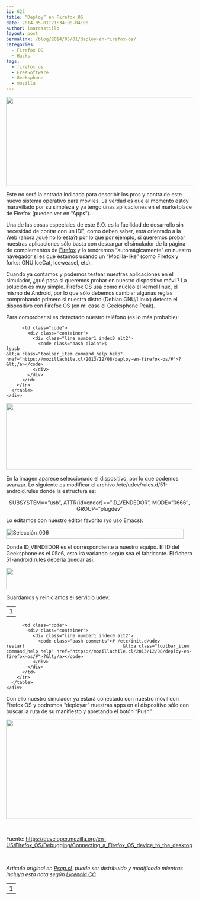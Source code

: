 ```yaml
---
id: 622
title: “Deploy” en Firefox OS
date: 2014-05-01T21:34:08-04:00
author: lourcastillo
layout: post
permalink: /blog/2014/05/01/deploy-en-firefox-os/
categories:
  - Firefox OS
  - Hacks
tags:
  - firefox os
  - FreeSoftware
  - Geeksphone
  - mozilla
---
```

<div class="entry-content">
  <p>
    <img class="aligncenter size-full wp-image-898" src="/images/2013/12/Seleccion_008.png" alt="" width="552" height="240" />
  </p>
  
  <p>
    Este no será la entrada indicada para describir los pros y contra de este nuevo sistema operativo para móviles. La verdad es que al momento estoy maravillado por su simpleza y ya tengo unas aplicaciones en el marketplace de Firefox (pueden ver en “Apps”).
  </p>
  
  <p>
    <!--more-->
  </p>
  
  <p>
    <span id="more-897"></span>Una de las cosas especiales de este S.O. es la facilidad de desarrollo sin necesidad de contar con un IDE, como deben saber, está orientado a la Web (ahora ¿qué no lo está?) por lo que por ejemplo, si queremos probar nuestras aplicaciones sólo basta con descargar el simulador de la página de complementos de <a href="https://addons.mozilla.org/es/firefox/addon/firefox-os-simulator/" target="_blank">Firefox</a> y lo tendremos “automágicamente” en nuestro navegador si es que estamos usando un “Mozilla-like” (como Firefox y forks: GNU IceCat, Iceweasel, etc).
  </p>
  
  <p>
    Cuando ya contamos y podemos testear nuestras aplicaciones en el simulador, ¿qué pasa si queremos probar en nuestro dispositivo móvil? La solución es muy simple. Firefox OS usa como núcleo el kernel linux, el mismo de Android, por lo que sólo debemos cambiar algunas reglas comprobando primero si nuestra distro (Debian GNU/Linux) detecta el dispositivo con Firefox OS (en mi caso el Geeksphone Peak).
  </p>
  
  <p>
    Para comprobar si es detectado nuestro teléfono (es lo más probable):
  </p>
  
  <div>
    <div id="highlighter_113483" class="syntaxhighlighter notranslate bash">
      <table border="0" cellspacing="0" cellpadding="0">
        <tr>
          <td class="gutter">
            <div class="line number1 index0 alt2">
              1
            </div>
          </td>
          
          <td class="code">
            <div class="container">
              <div class="line number1 index0 alt2">
                <code class="bash plain">$ lsusb                                                                   &lt;a class="toolbar_item command_help help" href="https://mozillachile.cl/2013/12/08/deploy-en-firefox-os/#">?&lt;/a></code>
              </div>
            </div>
          </td>
        </tr>
      </table>
    </div>
  </div>
  
  <p>
    <img class="aligncenter size-full wp-image-900" src="/images/2013/12/Seleccion_005.png" alt="" width="603" height="180" />
  </p>
  
  <p>
    En la imagen aparece seleccionado el dispositivo, por lo que podemos avanzar. Lo siguiente es modificar el archivo /etc/udev/rules.d/51-android.rules donde la estructura es:
  </p>
  
  <p style="text-align: center">
    SUBSYSTEM==”usb”, ATTR{idVendor}==”ID_VENDEDOR”, MODE=”0666″, GROUP=”plugdev”
  </p>
  
  <p>
    Lo editamos con nuestro editor favorito (yo uso Emacs):
  </p>
  
  <p>
    <img class="aligncenter size-full wp-image-901" src="/images/2013/12/Seleccion_006.png" alt="Selección_006" width="479" height="27" />
  </p>
  
  <p>
    Donde ID_VENDEDOR es el correspondiente a nuestro equipo. El ID del Geeksphone es el 05c6, esto irá variando según sea el fabricante. El fichero 51-android.rules debería quedar así:
  </p>
  
  <p>
    <img class="aligncenter size-full wp-image-902" src="/images/2013/12/Seleccion_007.png" alt="" width="593" height="57" />
  </p>
  
  <p>
    Guardamos y reiniciamos el servicio udev:
  </p>
  
  <div>
    <div id="highlighter_18040" class="syntaxhighlighter notranslate bash">
      <table border="0" cellspacing="0" cellpadding="0">
        <tr>
          <td class="gutter">
            <div class="line number1 index0 alt2">
              1
            </div>
          </td>
          
          <td class="code">
            <div class="container">
              <div class="line number1 index0 alt2">
                <code class="bash comments"># /etc/init.d/udev restart                                     &lt;a class="toolbar_item command_help help" href="https://mozillachile.cl/2013/12/08/deploy-en-firefox-os/#">?&lt;/a></code>
              </div>
            </div>
          </td>
        </tr>
      </table>
    </div>
  </div>
  
  <p>
    Con ello nuestro simulador ya estará conectado con nuestro móvil con Firefox OS y podremos “deployar” nuestras apps en el dispositivo sólo con buscar la ruta de su manifiesto y apretando el botón “Push”.
  </p>
  
  <p>
    <img class="size-full wp-image-903 aligncenter" src="/images/2013/12/Seleccion_009.png" alt="" width="641" height="268" />
  </p>
  
  <p>
    &nbsp;
  </p>
  
  <p>
    Fuente: <a href="https://developer.mozilla.org/en-US/Firefox_OS/Debugging/Connecting_a_Firefox_OS_device_to_the_desktop" target="_blank">https://developer.mozilla.org/en-US/Firefox_OS/Debugging/Connecting_a_Firefox_OS_device_to_the_desktop</a>
  </p>
  
  <p>
    &nbsp;
  </p>
  
  <p>
    <em>Artículo original en <a title="&quot;Deploy&quot; en Firefox OS - Psep.cl" href="https://mozillachile.cl/2013/12/08/deploy-en-firefox-os/" target="_blank">Psep.cl</a>, puede ser distribuido y modificado mientras incluya esta nota según <a title="CC BY-SA 3.0" href="http://creativecommons.org/licenses/by-sa/3.0/cl/" target="_blank">Licencia CC</a></em>
  </p>
</div>
